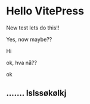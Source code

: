 # Hello VitePress
New test lets do this!!

Yes, now maybe??

Hi

ok, hva nå??

ok

.......
lslssøkølkj
----
